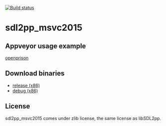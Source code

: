 [![Build status](https://ci.appveyor.com/api/projects/status/sfr80vw6tkkxhi30/branch/master?svg=true)](https://ci.appveyor.com/project/vladimirgamalian/sdl2pp-msvc2015/branch/master)

# sdl2pp_msvc2015 #

## Appveyor usage example ##
[openprison](https://github.com/vladimirgamalian/openprison/blob/master/appveyor.yml)

## Download binaries ##
  - [release (x86)](https://github.com/vladimirgamalian/sdl2pp_msvc2015/releases/download/libSDL2pp-Binaries/sdl2pp.zip)
  - [debug (x86)](https://github.com/vladimirgamalian/sdl2pp_msvc2015/releases/download/libSDL2pp-Binaries/sdl2ppd.zip)

## License ##

sdl2pp_msvc2015 comes under zlib license, the same license as libSDL2pp.
